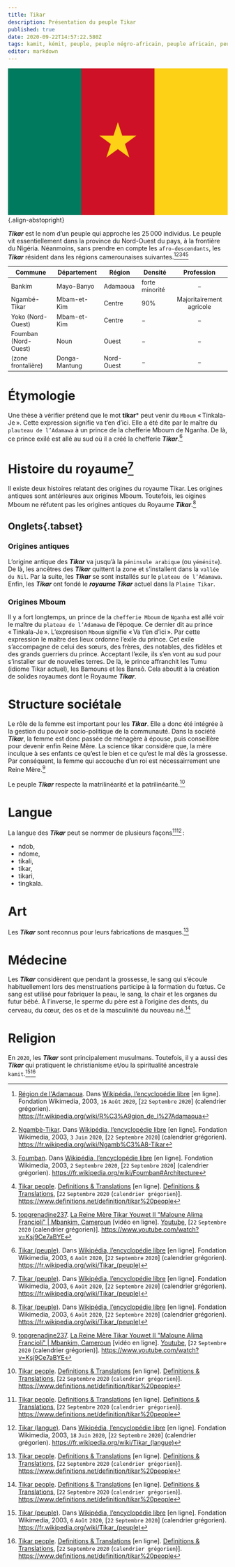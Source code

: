 ```yaml
---
title: Tikar
description: Présentation du peuple Tikar
published: true
date: 2020-09-22T14:57:22.580Z
tags: kamit, kémit, peuple, peuple négro-africain, peuple africain, peuple noir, peuple kamit, peuple kémit, tikar, peuple tikar
editor: markdown
---
```


![flag-of-cameroon_public-domain.svg](/images/flag/cameroon/flag-of-cameroon_public-domain.svg){.align-abstopright}

***Tikar*** est le nom d’un peuple qui approche les 25 000 individus.
Le peuple vit essentiellement dans la province du Nord-Ouest du pays, à la frontière du Nigéria. Néanmoins, sans prendre en compte les `afro-descendants`, les ***Tikar*** résident dans les régions camerounaises suivantes.[^4][^5][^6][^1][^2]

| Commune              | Département   | Région     | Densité                | Profession               |
|----------------------|---------------|------------|------------------------|:------------------------:|
| Bankim               | Mayo-Banyo    | Adamaoua   | forte minorité         | −                        |
| Ngambé-Tikar         | Mbam-et-Kim   | Centre     | 90%                    | Majoritairement agricole |
| Yoko (Nord-Ouest)    | Mbam-et-Kim   | Centre     | −                      | −                        |
| Foumban (Nord-Ouest) | Noun          | Ouest      | −                      | −                        |
| (zone frontalière)   | Donga-Mantung | Nord-Ouest | −                      | −                        |

# Étymologie

Une thèse à vérifier prétend que le mot **tikar*** peut venir du `Mboum` « Tinkala-Je ». Cette expression signifie va t’en d’ici. Elle a été dite par le maître du `plauteau de l’Adamawa` à un prince de la chefferie Mboum de Nganha. De là, ce prince exilé est allé au sud où il a créé la chefferie ***Tikar***.[^7]

# Histoire du royaume[^7]

Il existe deux histoires relatant des origines du royaume Tikar.
Les origines antiques sont antérieures aux origines Mboum. Toutefois, les oigines Mboum ne réfutent pas les origines antiques du Royaume ***Tikar***.[^7]

## Onglets{.tabset}

### Origines antiques

L’origine antique des ***Tikar*** va jusqu’à la `péninsule arabique` (ou `yéménite`). De là, les ancêtres des ***Tikar*** quittent la zone et s’installent dans la `vallée du Nil`. Par la suite, les ***Tikar*** se sont installés sur le `plateau de l’Adamawa`. Enfin, les ***Tikar*** ont fondé le ***royaume Tikar*** actuel dans la `Plaine Tikar`.

### Origines Mboum

Il y a fort longtemps, un prince de la `chefferie Mboum` de `Nganha` est allé voir le maître du `plateau de l’Adamawa` de l’époque. Ce dernier dit au prince « Tinkala-Je ». L’expresison `Mboum` signifie « Va t’en d’ici ». Par cette expression le maître des lieux ordonne l’exile du prince. Cet exile s’accompagne de celui des sœurs, des frères, des notables, des fidèles et des grands guerriers du prince.
Acceptant l’exile, ils s’en vont au sud pour s’installer sur de nouvelles terres. De là, le prince affranchit les Tumu (idiome Tikar actuel), les Bamouns et les Bansô. Cela aboutit à la création de solides royaumes dont le Royaume ***Tikar***.

# Structure sociétale

Le rôle de la femme est important pour les ***Tikar***. Elle a donc été intégrée à la gestion du pouvoir socio-politique de la communauté. Dans la société ***Tikar***, la femme est donc passée de ménagère à épouse, puis conseillère pour devenir enfin Reine Mère.
La science tikar considère que, la mère inculque à ses enfants ce qu’est le bien et ce qu’est le mal dès la grossesse. Par conséquent, la femme qui accouche d’un roi est nécessairrement une Reine Mère.[^2]

Le peuple ***Tikar*** respecte la matrilinéarité et la patrilinéarité.[^1]

# Langue

La langue des ***Tikar*** peut se nommer de plusieurs façons[^1][^3] :

- ndob,
- ndome,
- tikali,
- tikar,
- tikari,
- tingkala.

# Art

Les ***Tikar*** sont reconnus pour leurs fabrications de masques.[^1]

# Médecine

Les ***Tikar*** considèrent que pendant la grossesse, le sang qui s’écoule habituellement lors des menstruations participe à la formation du fœtus. Ce sang est utilisé pour fabriquer la peau, le sang, la chair et les organes du futur bébé. À l’inverse, le sperme du père est à l’origine des dents, du cerveau, du cœur, des os et de la masculinité du nouveau né.[^1]

# Religion

En `2020`, les ***Tikar*** sont principalement musulmans. Toutefois, il y a aussi des ***Tikar*** qui pratiquent le christianisme et/ou la spiritualité ancestrale `kamit`.[^7][^1]

[^1]: [Tikar people](https://www.definitions.net/definition/tikar%20people). [Definitions & Translations](https://www.definitions.net) [en ligne]. [Definitions & Translations](https://www.definitions.net), [`22` `Septembre` `2020` (`calendrier grégorien`)]. https://www.definitions.net/definition/tikar%20people

[^2]: [topgrenadine237](https://www.youtube.com/channel/UC5lTM5y-Ed5e30PfbX4seEQ). [La Reine Mère Tikar Youwet II "Maloune Alima Francioli" | Mbankim, Cameroun](https://www.youtube.com/watch?v=Ksj9Ce7aBYE) [vidéo en ligne]. [Youtube](https://www.youtube.com), [`22` `Septembre` `2020` (calendrier grégorien)]. https://www.youtube.com/watch?v=Ksj9Ce7aBYE

[^3]: [Tikar (langue)](https://fr.wikipedia.org/wiki/Tikar_(langue)). Dans [Wikipédia, l’encyclopédie libre](https://fr.wikipedia.org) [en ligne]. Fondation Wikimedia, 2003, `18` `Juin` `2020`, [`22` `Septembre` `2020`]  (calendrier grégorien). https://fr.wikipedia.org/wiki/Tikar_(langue)

[^4]: [Région de l'Adamaoua](https://fr.wikipedia.org/wiki/R%C3%A9gion_de_l%27Adamaoua). Dans [Wikipédia, l’encyclopédie libre](https://fr.wikipedia.org) [en ligne]. Fondation Wikimedia, 2003, `16` `Août` `2020`, [`22` `Septembre` `2020`]  (calendrier grégorien). https://fr.wikipedia.org/wiki/R%C3%A9gion_de_l%27Adamaoua

[^5]: [Ngambè-Tikar](https://fr.wikipedia.org/wiki/Ngamb%C3%A8-Tikar). Dans [Wikipédia, l’encyclopédie libre](https://fr.wikipedia.org) [en ligne]. Fondation Wikimedia, 2003, `3` `Juin` `2020`, [`22` `Septembre` `2020`]  (calendrier grégorien). https://fr.wikipedia.org/wiki/Ngamb%C3%A8-Tikar

[^6]: [Foumban](https://fr.wikipedia.org/wiki/Foumban#Architecture). Dans [Wikipédia, l’encyclopédie libre](https://fr.wikipedia.org) [en ligne]. Fondation Wikimedia, 2003, `2` `Septembre` `2020`, [`22` `Septembre` `2020`]  (calendrier grégorien). https://fr.wikipedia.org/wiki/Foumban#Architecture

[^7]: [Tikar (peuple)](https://fr.wikipedia.org/wiki/Tikar_(peuple)). Dans [Wikipédia, l’encyclopédie libre](https://fr.wikipedia.org) [en ligne]. Fondation Wikimedia, 2003, `6` `Août` `2020`, [`22` `Septembre` `2020`]  (calendrier grégorien). https://fr.wikipedia.org/wiki/Tikar_(peuple)